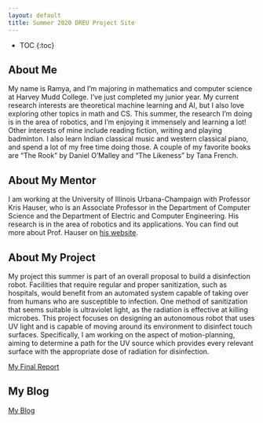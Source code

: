 ```yaml
---
layout: default
title: Summer 2020 DREU Project Site
---
```


* TOC
{:toc}

## About Me

My name is Ramya, and I’m majoring in mathematics and computer science at Harvey Mudd College. I’ve just completed my junior year. My current research interests are theoretical machine learning and AI, but I also love exploring other topics in math and CS. This summer, the research I’m doing is in the area of robotics, and I’m enjoying it immensely and learning a lot! Other interests of mine include reading fiction, writing and playing badminton. I also learn Indian classical music and western classical piano, and spend a lot of my free time doing those. A couple of my favorite books are “The Rook” by Daniel O’Malley and “The Likeness” by Tana French. 

## About My Mentor

I am working at the University of Illinois Urbana-Champaign with Professor Kris Hauser, who is an Associate Professor in the Department of Computer Science and the Department of Electric and Computer Engineering. His research is in the area of robotics and its applications. You can find out more about Prof. Hauser on [his website]( https://kkhauser.web.illinois.edu/).

## About My Project

My project this summer is part of an overall proposal to build a disinfection robot. Facilities that require regular and proper sanitization, such as hospitals, would benefit from an automated system capable of taking over from humans who are susceptible to infection. One method of sanitization that seems suitable is ultraviolet light, as the radiation is effective at killing microbes. This project focuses on designing an autonomous robot that uses UV light and is capable of moving around its environment to disinfect touch surfaces. Specifically, I am working on the aspect of motion-planning, aiming to determine a path for the UV source which provides every relevant surface with the appropriate dose of radiation for disinfection. 

[My Final Report](files/finalreport.pdf)

## My Blog

[My Blog](blog.html)
